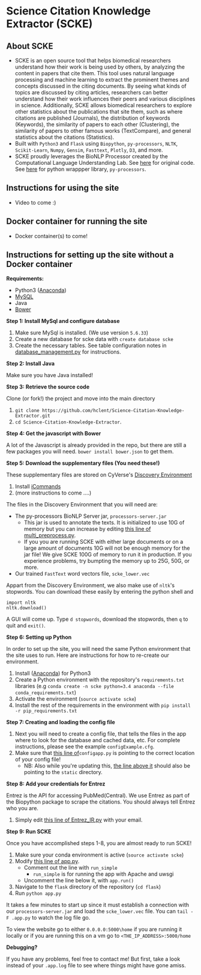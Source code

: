 # Science Citation Knowledge Extractor (SCKE)


## About SCKE
* SCKE is an open source tool that helps biomedical researchers understand how their work is being used by others, by analyzing the content in papers that cite them. This tool uses natural language processing and machine learning to extract the prominent themes and concepts discussed in the citing documents. By seeing what kinds of topics are discussed by citing articles, researchers can better understand how their work influences their peers and various disciplines in science. Additionally, SCKE allows biomedical researchers to explore other statistics about the publications that site them, such as where citations are published (Journals), the distribution of keywords (Keywords), the similarity of papers to each other (Clustering), the similarity of papers to other famous works (TextCompare), and general statistics about the citations (Statistics).
* Built with `Python3` and `Flask` using `Biopython`, `py-processors`, `NLTK`, `Scikit-Learn`, `Numpy`, `Gensim`, `Fasttext`, `Plotly`, `D3`, and more.
* SCKE proudly leverages the BioNLP Processor created by the Computational Language Understanding Lab. See [here](https://github.com/clulab/processors) for original code. See [here](https://github.com/myedibleenso/py-processors) for python wrappper library, `py-processors`.

## Instructions for using the site
* Video to come :)

## Docker container for running the site
* Docker container(s) to come!


## Instructions for setting up the site without a Docker container

**Requirements:**

* Python3 ([Anaconda](https://www.continuum.io/))
* [MySQL](https://www.mysql.com/)
* Java
* [Bower](https://bower.io/)

**Step 1: Install MySql and configure database**

1. Make sure MySql is installed. (We use version `5.6.33`)
2. Create a new database for scke data with `create database scke`
2. Create the necessary tables. See table configuration notes in [database_management.py](https://github.com/hclent/Webdev-for-bioNLP-lit-tool/blob/master/flask/database_management.py#L583) for instructions.

**Step 2: Install Java**

Make sure you have Java installed!

**Step 3: Retrieve the source code**

Clone (or fork!) the project and move into the main directory

1. `git clone
https://github.com/hclent/Science-Citation-Knowledge-Extractor.git`
2. `cd Science-Citation-Knowledge-Extractor`.

**Step 4: Get the javascript with Bower**

A lot of the Javascript is already provided in the repo, but there are still a few packages you will need. `bower install bower.json` to get them.

**Step 5: Download the supplementary files (You need these!)**

These supplementary files are stored on CyVerse's [Discovery Environment](http://www.cyverse.org/discovery-environment)

1. Install [iCommands](https://pods.iplantcollaborative.org/wiki/display/DS/Using+iCommands)
2. (more instructions to come  ....)

The files in the Discovery Environment that you will need are:

* The py-processors  BioNLP Server jar, `processors-server.jar`
    * This jar is used to annotate the texts. It is initialized to use 10G of memory but you can increase by editing [this line of multi_preprocess.py](https://github.com/hclent/Science-Citation-Knowledge-Extractor/blob/master/flask/multi_preprocess.py#L30).
    * If you you are running SCKE with either large documents or on a large amount of documents 10G will not be enough memory for the jar file! We give SCKE 100G of memory to run it in production. If you experience problems, try bumpting the memory up to 25G, 50G, or more.
* Our trained `FastText` word vectors file, `scke_lower.vec`

Appart from the Discovery Environment, we also make use of `nltk`'s stopwords. You can download these easily by entering the python shell and

```
import nltk
nltk.download()
```
A GUI will come up. Type `d stopwords`, download the stopwords, then `q` to quit and `exit()`.

**Step 6: Setting up Python**

In order to set up the site, you will need the same Python environment that the site uses to run. Here are instructions for how to re-create our environment.

1. Install ([Anaconda](https://www.continuum.io/)) for Python3
2. Create a Python environment with the repository's `requirements.txt` libraries (e.g `conda create -n scke python=3.4 anaconda --file conda_requirements.txt`)
3. Activate the environment (`source activate scke`)
4. Install the rest of the requirements in the environment with `pip install -r pip_requirements.txt`

**Step 7: Creating and loading the config file**

1. Next you will need to create a config file, that tells the files in the app where to look for the database and cached data, etc. For complete instructions, please see the example `configExample.cfg`.
2. Make sure that [this line of](https://github.com/hclent/Science-Citation-Knowledge-Extractor/blob/master/flask/configapp.py#L7)`configapp.py` is pointing to the correct location of your config file!
    * NB: Also while you're updating this, [the line above it](https://github.com/hclent/Science-Citation-Knowledge-Extractor/blob/master/flask/configapp.py#L6) should also be pointing to the `static` directory.

**Step 8: Add your credentials for Entrez**

Entrez is the API for accessing PubMed(Central). We use Entrez as part of the Biopython package to scrape the citations. You should always tell Entrez who you are.

1. Simply edit [this line of Entrez_IR.py](https://github.com/hclent/Science-Citation-Knowledge-Extractor/blob/master/flask/Entrez_IR.py#L17) with your email.


**Step 9: Run SCKE**

Once you have accomplished steps 1-8, you are almost ready to run SCKE!

1. Make sure your conda environment is active (`source activate scke`)
2. Modify [this line of app.py](https://github.com/hclent/Science-Citation-Knowledge-Extractor/blob/master/flask/app.py#L1110).
    * Comment out the line with `run_simple`
        * `run_simple` is for running the app with Apache and uwsgi
    * Uncomment the line below it, with `app.run()`
3. Navigate to the `flask` directory of the repository (`cd flask`)
4. Run `python app.py`

It takes a few minutes to start up since it must establish a connection with our `processors-server.jar` and load the `scke_lower.vec` file. You can `tail -F .app.py` to watch the log file go.

To view the website go to either `0.0.0.0:5000\home` if you are running it locally or if you are running this on a vm go to `<THE_IP_ADDRESS>:5000/home`

**Debugging?**

If you have any problems, feel free to contact me! But first, take a look instead of your `.app.log` file to see where things might have gone amiss.